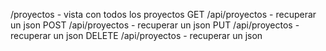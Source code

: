 /proyectos - vista con todos los proyectos
GET /api/proyectos - recuperar un json
POST /api/proyectos - recuperar un json
PUT /api/proyectos - recuperar un json
DELETE /api/proyectos - recuperar un json